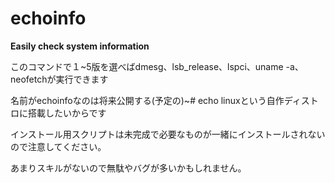 # echoinfo
**Easily check system information**

このコマンドで１~5版を選べばdmesg、lsb_release、lspci、uname -a、neofetchが実行できます

名前がechoinfoなのは将来公開する(予定の)~# echo linuxという自作ディストロに搭載したいからです

インストール用スクリプトは未完成で必要なものが一緒にインストールされないので注意してください。

あまりスキルがないので無駄やバグが多いかもしれません。
